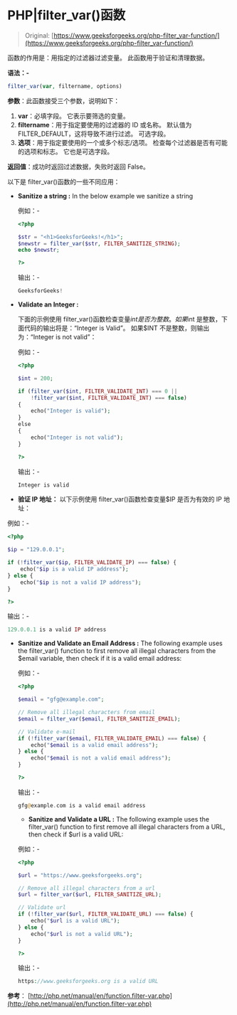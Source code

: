 # PHP|filter_var()函数

> Original: [https://www.geeksforgeeks.org/php-filter_var-function/](https://www.geeksforgeeks.org/php-filter_var-function/)

函数的作用是：用指定的过滤器过滤变量。 此函数用于验证和清理数据。

**语法：-**

```php
filter_var(var, filtername, options)

```

**参数**：此函数接受三个参数，说明如下：

1.  **var**：必填字段。 它表示要筛选的变量。
2.  **filtername**：用于指定要使用的过滤器的 ID 或名称。 默认值为 FILTER_DEFAULT，这将导致不进行过滤。 可选字段。
3.  **选项**：用于指定要使用的一个或多个标志/选项。 检查每个过滤器是否有可能的选项和标志。 它也是可选字段。

**返回值**：成功时返回过滤数据，失败时返回 False。

以下是 filter_var()函数的一些不同应用：

*   **Sanitize a string :**
    In the below example we sanitize a string

    例如：-

    ```php
    <?php

    $str = "<h1>GeeksforGeeks!</h1>";
    $newstr = filter_var($str, FILTER_SANITIZE_STRING);
    echo $newstr;

    ?>
    ```

    输出：-

    ```php
    GeeksforGeeks!

    ```

*   **Validate an Integer :**

    下面的示例使用 filter_var()函数检查变量$int 是否为整数。 如果$int 是整数，下面代码的输出将是：“Integer is Valid”。 如果$INT 不是整数，则输出为：“Integer is not valid”：

    例如：-

    ```php
    <?php

    $int = 200;

    if (filter_var($int, FILTER_VALIDATE_INT) === 0 || 
        !filter_var($int, FILTER_VALIDATE_INT) === false) 
    {
        echo("Integer is valid");
    } 
    else 
    {
        echo("Integer is not valid");
    }

    ?> 
    ```

    输出：-

    ```php
    Integer is valid 

    ```

*   **验证 IP 地址：**
    以下示例使用 filter_var()函数检查变量$IP 是否为有效的 IP 地址：

例如：-

```php
<?php

$ip = "129.0.0.1";

if (!filter_var($ip, FILTER_VALIDATE_IP) === false) {
    echo("$ip is a valid IP address");
} else {
    echo("$ip is not a valid IP address");
}

?> 
```

输出：-

```php
129.0.0.1 is a valid IP address

```

*   **Sanitize and Validate an Email Address :**
    The following example uses the filter_var() function to first remove all illegal characters from the $email variable, then check if it is a valid email address:

    例如：-

    ```php
    <?php

    $email = "gfg@example.com";

    // Remove all illegal characters from email
    $email = filter_var($email, FILTER_SANITIZE_EMAIL);

    // Validate e-mail
    if (!filter_var($email, FILTER_VALIDATE_EMAIL) === false) {
        echo("$email is a valid email address");
    } else {
        echo("$email is not a valid email address");
    }

    ?> 
    ```

    输出：-

    ```php
    gfg@example.com is a valid email address 

    ```

    *   **Sanitize and Validate a URL :**
    The following example uses the filter_var() function to first remove all illegal characters from a URL, then check if $url is a valid URL:

    例如：-

    ```php
    <?php

    $url = "https://www.geeksforgeeks.org";

    // Remove all illegal characters from a url
    $url = filter_var($url, FILTER_SANITIZE_URL);

    // Validate url
    if (!filter_var($url, FILTER_VALIDATE_URL) === false) {
        echo("$url is a valid URL");
    } else {
        echo("$url is not a valid URL");
    }

    ?> 
    ```

    输出：-

    ```php
    https://www.geeksforgeeks.org is a valid URL

    ```

**参考**：
[http://php.net/manual/en/function.filter-var.php](http://php.net/manual/en/function.filter-var.php)